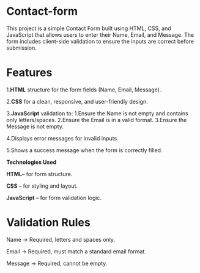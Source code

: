 # Contact-form
This project is a simple Contact Form built using HTML, CSS, and JavaScript that allows users to enter their Name, Email, and Message.
The form includes client-side validation to ensure the inputs are correct before submission.

# Features
1.**HTML** structure for the form fields (Name, Email, Message).

2.**CSS** for a clean, responsive, and user-friendly design.

3.**JavaScript** validation to:
   1.Ensure the Name is not empty and contains only letters/spaces.
   2.Ensure the Email is in a valid format.
   3.Ensure the Message is not empty.
   
4.Displays error messages for invalid inputs.

5.Shows a success message when the form is correctly filled.

**Technologies Used**

**HTML**– for form structure.

**CSS** – for styling and layout.

**JavaScript** – for form validation logic.

# Validation Rules
Name → Required, letters and spaces only.

Email → Required, must match a standard email format.

Message → Required, cannot be empty.

